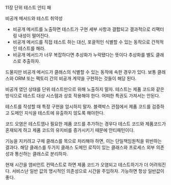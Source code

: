 11장 단위 테스트 안티 패

비공개 메서드와 테스트 취약성

- 비공개 메서트를 노출하면 테스트가 구현 세부 사항과 결합되고 결과적으로 리팩터링 내성이 떨어진다.
- 비공개 메서드를 직접 테스트 하는 대신, 포괄적인 식별할 수 있는 동작으로 간적적인 테스트를 해라.
- 비공개 메서드가 너무 복잡하다면 추상화가 누락됐다는 뜻이다 추상화를 별도 클래스로 추출하자.

드물지만 비공개 메서드가 클래스의 식별할 수 있는 동작에 속한 경우가 있다. 보통 클래스와 ORM 또는 팩토리 간의 비공개 계약을 구현하는 것들이 해당 된다.

비공개 였던 상태를 단위 테스트만으르 위해 노출하지 말자. 테스트는 제품 코드와 같은 방식으로 테스트 대상 시스템과 상호 작용해야 한다. 어떠한 특권도 가져서는 안된다.

테스트를 작성할 때 특정 구현을 암시하지 말자. 블랙박스 관점에서 제품 코드를 검증하고 도메인 지식을 테스트에 유출하지 않도록 해야한다.

코드 오염은 테스트엠나 필요한 제품 코드를 추가하는 경우다 테스트 코드와 제품코드가 혼재되게 하고 제품 코드의 유지비를 증가시키기 때문에 안티패턴이다.

기능을 지키려고 구체 클래스를 목으로 처리해야 하면, 이는 단일책임원칙을 위반하는 결과다. 해당 클래스를 두가지 클래스 도메인 로직이 있는 클래스와 프로세스 외부 의존성과 통신하는 클래스로 분리하자.

현재 시간을 앰비언트 컨택스트로 하면 제품 코드가 오염되고 테스트하기가 더 어려워진다. 서비스난 일반 값의 명시적인 의존성으로 시간을 주입하자. 가능하면 항상 일반값이 좋다.